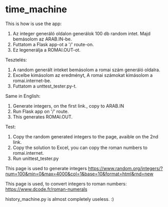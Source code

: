 # time_machine


This is how is use the app:
1. Az integer generáló oldalon generálok 100 db random
 intet. Majd bemásolom az ARAB.IN-be.
2. Futtatom a Flask app-ot a '/' route-on.
3. Ez legenerálja a ROMAI.OUT-ot.


Tesztelés:
1. A random generált inteket bemásolom a romai szám generáló oldalra.
2. Excelbe kimásolom az eredményt, A romai számokat kimásolom a romai.internet-be.
3. Futtatom a unttest_tester.py-t. 


Same in English:
1. Generate integers, on the first link., copy to ARAB.IN
2. Run Flask app on '/' route.
3. This generates ROMAI.OUT.


Test:

1. Copy the random generated integers to the page, avaible
 on the 2nd link. 
2. Copy the solution  to Excel, you can copy the roman numbers to 
romai.internet.
3. Run unittest_tester.py






This page is used to generate integers
https://www.random.org/integers/?num=100&min=0&max=4000&col=1&base=10&format=html&rnd=new


This page is used, to convert integers to roman numbers:
https://www.dcode.fr/roman-numerals

history_machine.py is almost completely useless. :)

